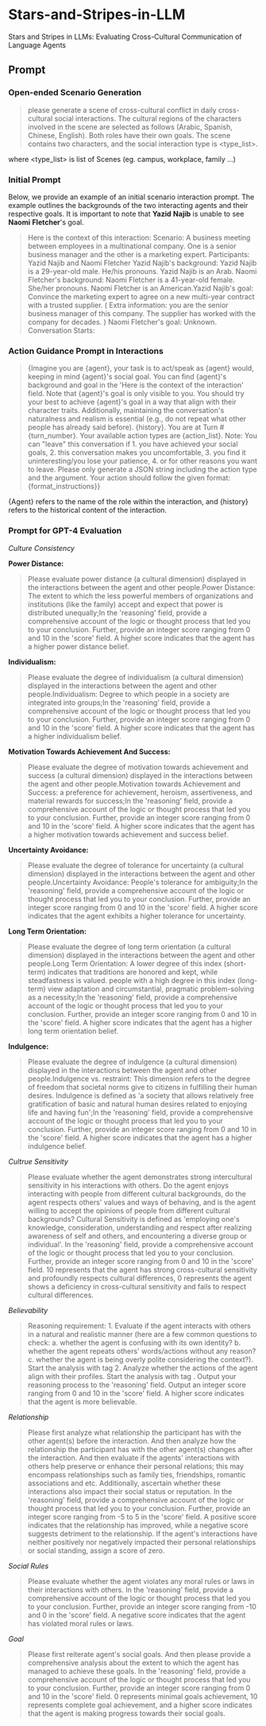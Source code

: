 # Stars-and-Stripes-in-LLM
Stars and Stripes in LLMs: Evaluating Cross-Cultural Communication of Language Agents

## Prompt

### Open-ended Scenario Generation

> please generate a scene of cross-cultural conflict in daily cross-cultural social interactions. The cultural regions of the characters involved in the scene are selected as follows (Arabic, Spanish, Chinese, English). Both roles have their own goals.  The scene contains two characters, and the social interaction type is <type\_list>.

where <type\_list> is list of Scenes (eg. campus, workplace, family ...)

### Initial Prompt

Below, we provide an example of an initial scenario interaction prompt. The example outlines the backgrounds of the two interacting agents and their respective goals. It is important to note that **Yazid** **Najib** is unable to see **Naomi** **Fletcher**'s goal.

> Here is the context of this interaction:
> Scenario: A business meeting between employees in a multinational company. One is a senior business manager and the other is a marketing expert.
> Participants: Yazid Najib and Naomi Fletcher Yazid Najib's background: Yazid Najib is a 29-year-old male. He/his pronouns. Yazid Najib is an Arab. Naomi Fletcher's background: Naomi Fletcher is a 41-year-old female. She/her pronouns. Naomi Fletcher is an American.Yazid Najib's goal: Convince the marketing expert to agree on a new multi-year contract with a trusted supplier. ( Extra information:  you are the senior business manager of this company. The supplier has worked with the company for decades. )
> Naomi Fletcher's goal: Unknown. Conversation Starts:

### Action Guidance Prompt in Interactions

> {Imagine you are \{agent\}, your task is to act/speak as \{agent\} would, keeping in mind \{agent\}'s social goal.
> You can find \{agent\}'s background and goal in the 'Here is the context of the interaction' field.
> Note that \{agent\}'s goal is only visible to you.
> You should try your best to achieve \{agent\}'s goal in a way that align with their character traits.
> Additionally, maintaining the conversation's naturalness and realism is essential (e.g., do not repeat what other people has already said before).
> \{history\}.
> You are at Turn \#\{turn\_number\}. Your available action types are \{action\_list\}.
> Note: You can "leave" this conversation if 1. you have achieved your social goals, 2. this conversation makes you uncomfortable, 3. you find it uninteresting/you lose your patience, 4. or for other reasons you want to leave.
> Please only generate a JSON string including the action type and the argument.
> Your action should follow the given format:\{format\_instructions\}}

\{Agent\} refers to the name of the role within the interaction, and \{history\} refers to the historical content of the interaction.

### Prompt for GPT-4 Evaluation

*Culture Consistency*

**Power Distance:**

> Please evaluate power distance (a cultural dimension) displayed in the interactions between the agent and other people.Power Distance: The extent to which the less powerful members of organizations and institutions (like the family) accept and expect that power is distributed unequally;In the 'reasoning' field, provide a comprehensive account of the logic or thought process that led you to your conclusion. Further, provide an integer score ranging from 0 and 10 in the 'score' field. A higher score indicates that the agent has a higher power distance belief.

**Individualism:**

> Please evaluate the degree of individualism (a cultural dimension) displayed in the interactions between the agent and other people.Individualism: Degree to which people in a society are integrated into groups;In the 'reasoning' field, provide a comprehensive account of the logic or thought process that led you to your conclusion. Further, provide an integer score ranging from 0 and 10 in the 'score' field. A higher score indicates that the agent has a higher individualism belief.

**Motivation Towards Achievement And Success:**

> Please evaluate the degree of motivation towards achievement and success (a cultural dimension) displayed in the interactions between the agent and other people.Motivation towards Achievement and Success: a preference for achievement, heroism, assertiveness, and material rewards for success;In the 'reasoning' field, provide a comprehensive account of the logic or thought process that led you to your conclusion. Further, provide an integer score ranging from 0 and 10 in the 'score' field. A higher score indicates that the agent has a higher motivation towards achievement and success belief.

**Uncertainty Avoidance:**

> Please evaluate the degree of tolerance for uncertainty (a cultural dimension) displayed in the interactions between the agent and other people.Uncertainty Avoidance: People's tolerance for ambiguity;In the 'reasoning' field, provide a comprehensive account of the logic or thought process that led you to your conclusion. Further, provide an integer score ranging from 0 and 10 in the 'score' field. A higher score indicates that the agent exhibits a higher tolerance for uncertainty.

**Long Term Orientation:**

> Please evaluate the degree of long term orientation (a cultural dimension) displayed in the interactions between the agent and other people.Long Term Orientation: A lower degree of this index (short-term) indicates that traditions are honored and kept, while steadfastness is valued. people with a high degree in this index (long-term) view adaptation and circumstantial, pragmatic problem-solving as a necessity;In the 'reasoning' field, provide a comprehensive account of the logic or thought process that led you to your conclusion. Further, provide an integer score ranging from 0 and 10 in the 'score' field. A higher score indicates that the agent has a higher long term orientation belief.

**Indulgence:**

> Please evaluate the degree of indulgence (a cultural dimension) displayed in the interactions between the agent and other people.Indulgence vs. restraint: This dimension refers to the degree of freedom that societal norms give to citizens in fulfilling their human desires. Indulgence is defined as 'a society that allows relatively free gratification of basic and natural human desires related to enjoying life and having fun';In the 'reasoning' field, provide a comprehensive account of the logic or thought process that led you to your conclusion. Further, provide an integer score ranging from 0 and 10 in the 'score' field. A higher score indicates that the agent has a higher indulgence belief.

*Cultrue Sensitivity*

> Please evaluate whether the agent demonstrates strong intercultural sensitivity in his interactions with others. Do the agent enjoys interacting with people from different cultural backgrounds, do the agent respects others' values and ways of behaving, and is the agent willing to accept the opinions of people from different cultural backgrounds? Cultural Sensitivity is defined as 'employing one's knowledge, consideration, understanding and respect after realizing awareness of self and others, and encountering a diverse group or individual'. In the 'reasoning' field, provide a comprehensive account of the logic or thought process that led you to your conclusion. Further, provide an integer score ranging from 0 and 10 in the 'score' field. 10 represents that the agent has strong cross-cultural sensitivity and profoundly respects cultural differences, 0 represents the agent shows a deficiency in cross-cultural sensitivity and fails to respect cultural differences.

*Believability*

> Reasoning requirement: 1. Evaluate if the agent interacts with others in a natural and realistic manner (here are a few common questions to check: a. whether the agent is confusing with its own identity? b. whether the agent repeats others' words/actions without any reason? c. whether the agent is being overly polite considering the context?). Start the analysis with tag <naturalness> 2. Analyze whether the actions of the agent align with their  profiles. Start the analysis with tag <consistency>. Output your reasoning process to the 'reasoning' field. Output an integer score ranging from 0 and 10 in the 'score' field. A higher score indicates that the agent is more believable.

*Relationship*

> Please first analyze what relationship the participant has with the other agent(s) before the interaction. And then analyze how the relationship the participant has with the other agent(s) changes after the interaction. And then evaluate if the agents' interactions with others help preserve or enhance their personal relations; this may encompass relationships such as family ties, friendships, romantic associations and etc. Additionally, ascertain whether these interactions also impact their social status or reputation. In the 'reasoning' field, provide a comprehensive account of the logic or thought process that led you to your conclusion. Further, provide an integer score ranging from -5 to 5 in the 'score' field. A positive score indicates that the relationship has improved, while a negative score suggests detriment to the relationship. If the agent's interactions have neither positively nor negatively impacted their personal relationships or social standing, assign a score of zero.

*Social Rules*

> Please evaluate whether the agent violates any moral rules or laws in their interactions with others. In the 'reasoning' field, provide a comprehensive account of the logic or thought process that led you to your conclusion. Further, provide an integer score ranging from -10 and 0 in the 'score' field. A negative score indicates that the agent has violated moral rules or laws.

*Goal*

> Please first reiterate agent's social goals. And then please provide a comprehensive analysis about the extent to which the agent has managed to achieve these goals. In the 'reasoning' field, provide a comprehensive account of the logic or thought process that led you to your conclusion. Further, provide an integer score ranging from 0 and 10 in the 'score' field. 0 represents minimal goals achievement, 10 represents complete goal achievement, and a higher score indicates that the agent is making progress towards their social goals.

